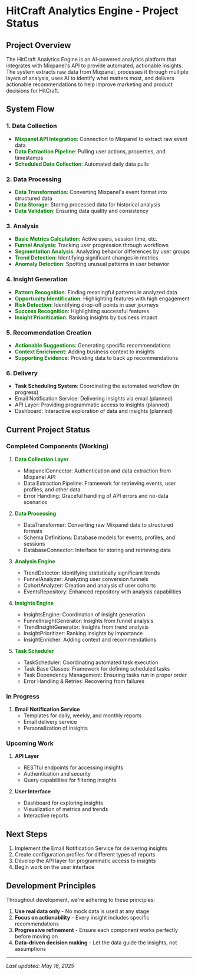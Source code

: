# HitCraft Analytics Engine - Project Status

## Project Overview

The HitCraft Analytics Engine is an AI-powered analytics platform that integrates with Mixpanel's API to provide automated, actionable insights. The system extracts raw data from Mixpanel, processes it through multiple layers of analysis, uses AI to identify what matters most, and delivers actionable recommendations to help improve marketing and product decisions for HitCraft.

## System Flow

### 1. Data Collection
- **<span style="color:green">Mixpanel API Integration</span>**: Connection to Mixpanel to extract raw event data
- **<span style="color:green">Data Extraction Pipeline</span>**: Pulling user actions, properties, and timestamps
- **<span style="color:green">Scheduled Data Collection</span>**: Automated daily data pulls

### 2. Data Processing
- **<span style="color:green">Data Transformation</span>**: Converting Mixpanel's event format into structured data
- **<span style="color:green">Data Storage</span>**: Storing processed data for historical analysis
- **<span style="color:green">Data Validation</span>**: Ensuring data quality and consistency

### 3. Analysis
- **<span style="color:green">Basic Metrics Calculation</span>**: Active users, session time, etc.
- **<span style="color:green">Funnel Analysis</span>**: Tracking user progression through workflows
- **<span style="color:green">Segmentation Analysis</span>**: Analyzing behavior differences by user groups
- **<span style="color:green">Trend Detection</span>**: Identifying significant changes in metrics
- **<span style="color:green">Anomaly Detection</span>**: Spotting unusual patterns in user behavior

### 4. Insight Generation
- **<span style="color:green">Pattern Recognition</span>**: Finding meaningful patterns in analyzed data
- **<span style="color:green">Opportunity Identification</span>**: Highlighting features with high engagement
- **<span style="color:green">Risk Detection</span>**: Identifying drop-off points in user journeys
- **<span style="color:green">Success Recognition</span>**: Highlighting successful features
- **<span style="color:green">Insight Prioritization</span>**: Ranking insights by business impact

### 5. Recommendation Creation
- **<span style="color:green">Actionable Suggestions</span>**: Generating specific recommendations
- **<span style="color:green">Context Enrichment</span>**: Adding business context to insights
- **<span style="color:green">Supporting Evidence</span>**: Providing data to back up recommendations

### 6. Delivery
- **Task Scheduling System**: Coordinating the automated workflow (in progress)
- Email Notification Service: Delivering insights via email (planned)
- API Layer: Providing programmatic access to insights (planned)
- Dashboard: Interactive exploration of data and insights (planned)

## Current Project Status

### Completed Components (Working)

1. **<span style="color:green">Data Collection Layer</span>**
   - MixpanelConnector: Authentication and data extraction from Mixpanel API
   - Data Extraction Pipeline: Framework for retrieving events, user profiles, and other data
   - Error Handling: Graceful handling of API errors and no-data scenarios

2. **<span style="color:green">Data Processing</span>**
   - DataTransformer: Converting raw Mixpanel data to structured formats
   - Schema Definitions: Database models for events, profiles, and sessions
   - DatabaseConnector: Interface for storing and retrieving data

3. **<span style="color:green">Analysis Engine</span>**
   - TrendDetector: Identifying statistically significant trends
   - FunnelAnalyzer: Analyzing user conversion funnels
   - CohortAnalyzer: Creation and analysis of user cohorts
   - EventsRepository: Enhanced repository with analysis capabilities

4. **<span style="color:green">Insights Engine</span>**
   - InsightsEngine: Coordination of insight generation
   - FunnelInsightGenerator: Insights from funnel analysis
   - TrendInsightGenerator: Insights from trend analysis
   - InsightPrioritizer: Ranking insights by importance
   - InsightEnricher: Adding context and recommendations

5. **<span style="color:green">Task Scheduler</span>**
   - TaskScheduler: Coordinating automated task execution
   - Task Base Classes: Framework for defining scheduled tasks
   - Task Dependency Management: Ensuring tasks run in proper order
   - Error Handling & Retries: Recovering from failures

### In Progress

1. **Email Notification Service**
   - Templates for daily, weekly, and monthly reports
   - Email delivery service
   - Personalization of insights

### Upcoming Work

1. **API Layer**
   - RESTful endpoints for accessing insights
   - Authentication and security
   - Query capabilities for filtering insights

2. **User Interface**
   - Dashboard for exploring insights
   - Visualization of metrics and trends
   - Interactive reports

## Next Steps

1. Implement the Email Notification Service for delivering insights
2. Create configuration profiles for different types of reports
3. Develop the API layer for programmatic access to insights
4. Begin work on the user interface

## Development Principles

Throughout development, we're adhering to these principles:

1. **Use real data only** - No mock data is used at any stage
2. **Focus on actionability** - Every insight includes specific recommendations
3. **Progressive refinement** - Ensure each component works perfectly before moving on
4. **Data-driven decision making** - Let the data guide the insights, not assumptions

---

*Last updated: May 16, 2025*
